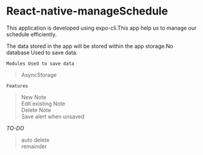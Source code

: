 # React-native-manageSchedule
This application is developed using expo-cli.This app help us to manage our schedule efficiently.

The data stored in the app will be stored within the app storage.No database Used to save data.

`Modules Used to save data`
> AsyncStorage

`Features`
>New Note<br>
>Edit existing Note<br>
>Delete Note<br>
>Save alert when unsaved<br>


*TO-DO*
>auto delete<br>
>remainder

